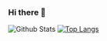 ### Hi there 👋
![Github Stats](https://github-readme-stats.vercel.app/api?username=c04nh&show_icons=true)
[![Top Langs](https://github-readme-stats.vercel.app/api/top-langs/?username=c04nh)](https://github.com/c04nh/github-readme-stats)
<!--
**c04nh/c04nh** is a ✨ _special_ ✨ repository because its `README.md` (this file) appears on your GitHub profile.

Here are some ideas to get you started:

- 🔭 I’m currently working on ...
- 🌱 I’m currently learning ...
- 👯 I’m looking to collaborate on ...
- 🤔 I’m looking for help with ...
- 💬 Ask me about ...
- 📫 How to reach me: ...
- 😄 Pronouns: ...
- ⚡ Fun fact: ...
-->
